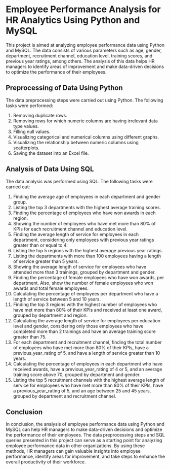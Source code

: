 # Employee Performance Analysis for HR Analytics Using Python and MySQL

This project is aimed at analyzing employee performance data using Python and MySQL. The data consists of various parameters such as age, gender, department, recruitment channel, education level, training scores, and previous year ratings, among others. The analysis of this data helps HR managers to identify areas of improvement and make data-driven decisions to optimize the performance of their employees.

## Preprocessing of Data Using Python

The data preprocessing steps were carried out using Python. The following tasks were performed:

1. Removing duplicate rows.
2. Removing rows for which numeric columns are having irrelevant data type values.
3. Filling null values.
4. Visualizing categorical and numerical columns using different graphs.
5. Visualizing the relationship between numeric columns using scatterplots.
6. Saving the dataset into an Excel file.

## Analysis of Data Using SQL

The data analysis was performed using SQL. The following tasks were carried out:

1. Finding the average age of employees in each department and gender group.
2. Listing the top 3 departments with the highest average training scores.
3. Finding the percentage of employees who have won awards in each region.
4. Showing the number of employees who have met more than 80% of KPIs for each recruitment channel and education level.
5. Finding the average length of service for employees in each department, considering only employees with previous year ratings greater than or equal to 4.
6. Listing the top 5 regions with the highest average previous year ratings.
7. Listing the departments with more than 100 employees having a length of service greater than 5 years.
8. Showing the average length of service for employees who have attended more than 3 trainings, grouped by department and gender.
9. Finding the percentage of female employees who have won awards, per department. Also, show the number of female employees who won awards and total female employees.
10. Calculating the percentage of employees per department who have a length of service between 5 and 10 years.
11. Finding the top 3 regions with the highest number of employees who have met more than 80% of their KPIs and received at least one award, grouped by department and region.
12. Calculating the average length of service for employees per education level and gender, considering only those employees who have completed more than 2 trainings and have an average training score greater than 75.
13. For each department and recruitment channel, finding the total number of employees who have met more than 80% of their KPIs, have a previous_year_rating of 5, and have a length of service greater than 10 years.
14. Calculating the percentage of employees in each department who have received awards, have a previous_year_rating of 4 or 5, and an average training score above 70, grouped by department and gender.
15. Listing the top 5 recruitment channels with the highest average length of service for employees who have met more than 80% of their KPIs, have a previous_year_rating of 5, and an age between 25 and 45 years, grouped by department and recruitment channel.

## Conclusion

In conclusion, the analysis of employee performance data using Python and MySQL can help HR managers to make data-driven decisions and optimize the performance of their employees. The data preprocessing steps and SQL queries presented in this project can serve as a starting point for analyzing employee performance data in other organizations. By using these methods, HR managers can gain valuable insights into employee performance, identify areas for improvement, and take steps to enhance the overall productivity of their workforce.
